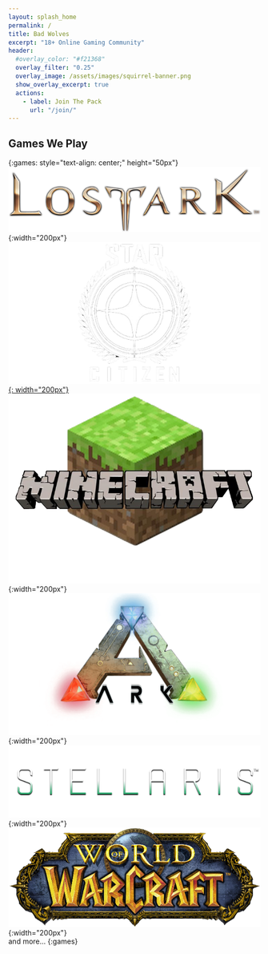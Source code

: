 ```yaml
---
layout: splash_home
permalink: /
title: Bad Wolves
excerpt: "18+ Online Gaming Community"
header:
  #overlay_color: "#f21368"
  overlay_filter: "0.25"
  overlay_image: /assets/images/squirrel-banner.png
  show_overlay_excerpt: true
  actions:
    - label: Join The Pack
      url: "/join/"
---
```


## Games We Play
{:games: style="text-align: center;" height="50px"}
![Lost Ark](/assets/images/game-logos/lostark.png "Lost Ark"){:width="200px"}
[![Star Citizen](/assets/images/game-logos/sc.png "Star Citizen"){: width="200px"}](https://robertsspaceindustries.com/orgs/BADWOLVES)
![Minecraft](/assets/images/game-logos/minecraft.png "Minecraft"){:width="200px"}
![Ark](/assets/images/game-logos/ark.png "Ark"){:width="200px"}
![Stellaris](/assets/images/game-logos/stellaris.png "Stellaris"){:width="200px"}
![World of Warcraft](/assets/images/game-logos/wow.png "World of Warcraft"){:width="200px"}
<br/>and more...
{:games}
